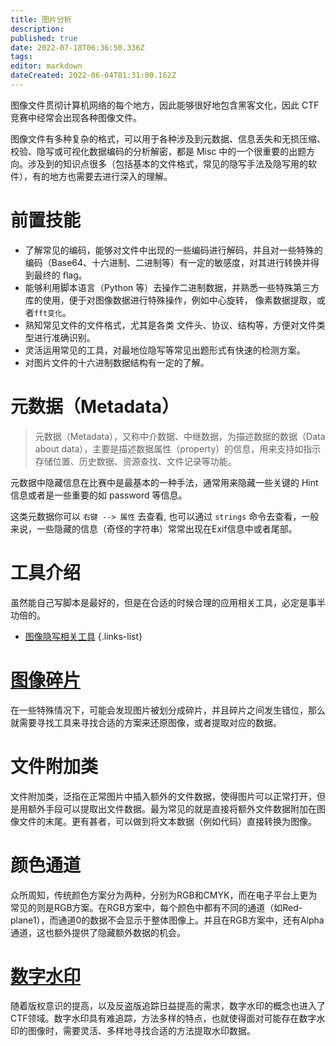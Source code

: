 ```yaml
---
title: 图片分析
description: 
published: true
date: 2022-07-18T06:36:50.336Z
tags: 
editor: markdown
dateCreated: 2022-06-04T01:31:00.162Z
---
```


图像文件贯彻计算机网络的每个地方，因此能够很好地包含黑客文化，因此 CTF 竞赛中经常会出现各种图像文件。

图像文件有多种复杂的格式，可以用于各种涉及到元数据、信息丢失和无损压缩、校验、隐写或可视化数据编码的分析解密，都是 Misc 中的一个很重要的出题方向。涉及到的知识点很多（包括基本的文件格式，常见的隐写手法及隐写用的软件），有的地方也需要去进行深入的理解。

# 前置技能

- 了解常见的编码，能够对文件中出现的一些编码进行解码，并且对一些特殊的编码（Base64、十六进制、二进制等）有一定的敏感度，对其进行转换并得到最终的 flag。
- 能够利用脚本语言（Python 等）去操作二进制数据，并熟悉一些特殊第三方库的使用，便于对图像数据进行特殊操作，例如中心旋转， 像素数据提取，或者`fft变化`。
- 熟知常见文件的文件格式，尤其是各类 文件头、协议、结构等，方便对文件类型进行准确识别。
- 灵活运用常见的工具，对最地位隐写等常见出题形式有快速的检测方案。
- 对图片文件的十六进制数据结构有一定的了解。

# 元数据（Metadata）

> 元数据（Metadata），又称中介数据、中继数据，为描述数据的数据（Data about data），主要是描述数据属性（property）的信息，用来支持如指示存储位置、历史数据、资源查找、文件记录等功能。

元数据中隐藏信息在比赛中是最基本的一种手法，通常用来隐藏一些关键的 Hint 信息或者是一些重要的如 password 等信息。

这类元数据你可以 `右键 --> 属性` 去查看, 也可以通过 `strings` 命令去查看，一般来说，一些隐藏的信息（奇怪的字符串）常常出现在Exif信息中或者尾部。

# 工具介绍

虽然能自己写脚本是最好的，但是在合适的时候合理的应用相关工具，必定是事半功倍的。
- [图像隐写相关工具](/stego/image-analysis/tools)
{.links-list}

# [图像碎片](/stego/image-analysis/fragments)

在一些特殊情况下，可能会发现图片被划分成碎片，并且碎片之间发生错位，那么就需要寻找工具来寻找合适的方案来还原图像，或者提取对应的数据。

# 文件附加类

文件附加类，泛指在正常图片中插入额外的文件数据，使得图片可以正常打开，但是用额外手段可以提取出文件数据。最为常见的就是直接将额外文件数据附加在图像文件的末尾。更有甚者，可以做到将文本数据（例如代码）直接转换为图像。



# 颜色通道

众所周知，传统颜色方案分为两种，分别为RGB和CMYK，而在电子平台上更为常见的则是RGB方案。在RGB方案中，每个颜色中都有不同的通道（如Red-plane1），而通道0的数据不会显示于整体图像上。并且在RGB方案中，还有Alpha通道，这也额外提供了隐藏额外数据的机会。







# [数字水印](/stego/image-analysis/waler_mark)

随着版权意识的提高，以及反盗版追踪日益提高的需求，数字水印的概念也进入了CTF领域。数字水印具有难追踪，方法多样的特点，也就使得面对可能存在数字水印的图像时，需要灵活、多样地寻找合适的方法提取水印数据。
